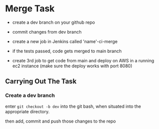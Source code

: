 # Merge Task

- create a dev branch on your github repo

- commit changes from dev branch

- create a new job in Jenkins called 'name'-ci-merge

- if the tests passed, code gets merged to main branch

- create 3rd job to get code from main and deploy on AWS in a running ec2 instance (make sure the deploy works with port 8080)

## Carrying Out The Task

### Create a dev branch

enter `git checkout -b dev` into the git bash, when situated into the appropriate directory.

then add, commit and push those changes to the repo

